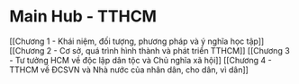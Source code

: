 # Main Hub -  TTHCM
[[Chương 1 - Khái niệm, đối tượng, phương pháp và ý nghĩa học tập]]
[[Chương 2 - Cơ sở, quá trình hình thành và phát triển TTHCM]]
[[Chương 3 - Tư tưởng HCM về độc lập dân tộc và Chủ nghĩa xã hội]]
[[Chương 4 - TTHCM về ĐCSVN và Nhà nước của nhân dân, cho dân, vì dân]]
